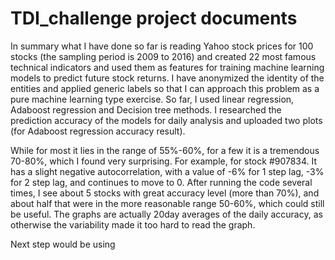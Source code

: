 # TDI_challenge project documents

In summary what I have done so far is reading Yahoo stock prices for 100 stocks (the sampling period is 2009 to 2016) and created 22 most famous technical indicators
and used them as features for training machine learning models to predict future stock returns. I have anonymized the identity 
of the entities and applied generic labels so that I can approach this problem as a pure machine learning type exercise. 
So far, I used linear regression, Adaboost regression and Decision tree methods. 
I researched the prediction accuracy of the models for daily analysis and uploaded two plots (for Adaboost regression accuracy result).

While for most it lies in the range of 55%-60%, for a few it is a tremendous 70-80%, which I found very 
surprising. For example, for stock #907834. It has a slight negative autocorrelation, with a value of -6% for 1 step lag, 
-3% for 2 step lag, and continues to move to 0. After running the code several times, I see about 5 stocks with great accuracy level (more than 70%), and about half that were in the more reasonable range 50-60%, which could still be useful. The graphs are actually 20day averages of the daily accuracy, as otherwise the variability made it too hard to read the graph. 

Next step would be using 

 
